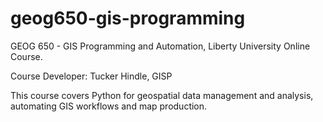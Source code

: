# geog650-gis-programming
GEOG 650 - GIS Programming and Automation, Liberty University Online Course.

Course Developer: Tucker Hindle, GISP

This course covers Python for geospatial data management
and analysis, automating GIS workflows and map production.
